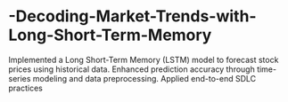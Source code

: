 # -Decoding-Market-Trends-with-Long-Short-Term-Memory
Implemented a Long Short-Term Memory (LSTM) model to forecast stock prices using historical data. Enhanced prediction accuracy through time-series modeling and data preprocessing. Applied end-to-end SDLC practices
